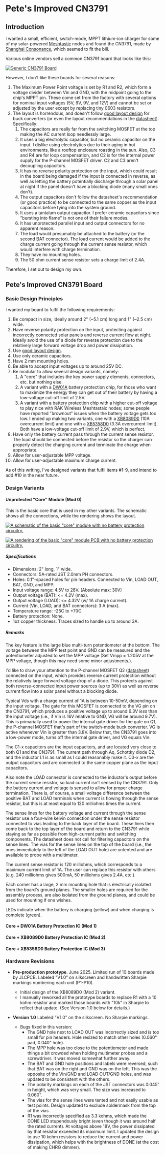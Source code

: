 # Pete's Improved CN3791

## Introduction
I wanted a small, efficient, switch-mode, MPPT lithium-ion charger for some of my solar-powered [Meshtastic](https://www.meshtastic.org/) nodes and found the CN3791, made by [Shanghai Consonance](http://www.consonance-elec.com/en/), which seemed to fit the bill.

Various online vendors sell a common CN3791 board that looks like this:

[![Generic CN3791 Board](images/CN3791_generic_board-small.jpg)](images/CN3791_generic_board.jpg)  

However, I don't like these boards for several reasons:
1. The Maximum Power Point voltage is set by R1 and R2, which form a voltage divider between Vin and GND, with the midpoint going to the chip's MPPT pin. These come set from the factory with several options for nominal input voltages (5V, 6V, 9V, and 12V) and cannot be set or adjusted by the user except by replacing tiny 0603 resistors.
2. The layout is horrendous, and doesn't follow [good layout design](files/rohm-buck-converter-application-note.pdf) for buck converters (or even the layout recommendations in the [datasheet](files/Datasheet_CN3791.pdf)). Specifically:
    1. The capacitors are really far from the switching MOSFET at the top making the AC current loop needlessly large.
	2. It uses a big electrolytic capacitor, but no ceramic capacitor on the input. I dislike using electrolytics due to their aging in hot environments, like a rooftop enclosure roasting in the sun. Also, C3 and R4 are for loop compensation, and C2 is for the internal power supply for the P-channel MOSFET driver. C2 and C3 aren't decoupling capacitors.
	3. It has no reverse polarity protection on the input, which could result in the board being damaged if the input is connected in reverse, as well as letting the battery potentially discharge through a solar panel at night if the panel doesn't have a blocking diode (many small ones don't).
	4. The output capacitors don't follow the datasheet's recommendation (or good practice) to be connected to the same copper as the input capacitors before tying into the system ground.
	5. It uses a tantalum output capacitor. I prefer ceramic capacitors since "bursting into flame" is not one of their failure modes.
	6. It has unprotected parallel input and output connectors for no apparent reason.
	7. The load would presumably be attached to the battery (or the second BAT connector). The load current would be added to the charge current going through the current sense resistor, which would interfere with charge termination.
	8. They have no mounting holes.
	9. The 50 ohm current sense resistor sets a charge limit of 2.4A.

Therefore, I set out to design my own.

## Pete's Improved CN3791 Board
### Basic Design Principles
I wanted my board to fulfil the following requirements:
1. Be compact in size, ideally around 2" (~5.1 cm) long and 1" (~2.5 cm) wide.
2. Have reverse polarity protection on the input, protecting against incorrectly connected solar panels and reverse current flow at night. Ideally avoid the use of a diode for reverse protection due to the relatively large forward voltage drop and power dissipation.
3. Use [good layout design](files/rohm-buck-converter-application-note.pdf).
4. Use only ceramic capacitors.
5. Have 2 mm mounting holes.
6. Be able to accept input voltages up to around 25V DC.
7. Be modular to allow several design variants, namely:
    1. A "core" that includes the key power supply elements, connectors, etc. but nothing else.
	2. A variant with a [DW01A](https://www.best-microcontroller-projects.com/dw01a.html) battery protection chip, for those who want to maximize the energy they can get out of their battery by having a low-voltage cut-off limit of 2.5V.
	3. A variant with a battery protection chip with a higher cut-off voltage to play nice with RAK Wireless Meshtastaic nodes; some people have reported "brownout" issues when the battery voltage gets too low. I ended up making two variants, one with a [XB8089D0](files/Datasheet_XB8089D0.pdf) (10A overcurrent limit) and one with a [XB5358D0](files/Datasheet_XB5358D0.pdf) (3.3A overcurrent limit). Both have a low-voltage cut-off limit of 2.9V, which is perfect.
8. Have only the battery current pass through the current sense resistor. The load should be connected before the resistor so the charger can properly detect the charging current and terminate the charge when appropriate.
9. Allow for user-adjustable MPP voltage.
10. Allow for user-adjustable maximum charge current.

As of this writing, I've designed variants that fulfil items #1-9, and intend to add #10 in the near future.

### Design Variants
#### Unprotected "Core" Module (Mod 0)
This is the basic core that is used in my other variants. The schematic shows all the connections, while the rendering shows the layout.

[![A schematic of the basic "core" module with no battery protection circuitry.](images/core_schematic-small.png)](images/core_schematic.png)

[![A rendering of the basic "core" module PCB with no battery protection circuitry.](images/core_pcb-small.png)](images/core_pcb.png)

##### Specifications
- Dimensions: 2" long, 1" wide.
- Connectors: 5A-rated JST 2.0mm PH connectors.
- Holes: 0.1"-spaced holes for pin headers. Connected to Vin, LOAD OUT, BAT, GND, and MPP.
- Input voltage range: 4.5V to 28V. (Absolute max: 30V)
- Output voltage (BAT): <= 4.2V (max).
- Output voltage (LOAD): <= 4.32V (w/ 1A charge current).
- Current (Vin, LOAD, and BAT connectors): 3 A (max).
- Temperature range: -25C to +70C.
- Battery protection: None.
- 1oz copper thickness. Traces sized to handle up to around 3A.

##### Remarks

The key feature is the large blue multi-turn potentiometer at the bottom. The voltage between the MPP test point and GND can be measured and the potentiometer adjusted to set the MPP voltage (Set Vmpp = 1.205V at the MPP voltage, though this may need some minor adjustments.).

I'd like to draw your attention to the P-channel MOSFET Q2 ([datasheet](files/Datasheet_AO3401A.pdf)) connected on the input, which provides reverse current protection without the relatively large forward voltage drop of a diode. This protects against both reverse-connected input power sources (up to 30V) as well as reverse current flow into a solar panel without a blocking diode.

Typical Vds with a charge current of 1A is between 10-50mV, depending on the input voltage. The gate for this MOSFET is connected to the VG pin on the CN3791, which produces a positive voltage up to around 6.3V *less* than the input voltage (i.e., if Vin is 16V relative to GND, VG will be around 9.7V). This is primarially used to power the internal gate driver for the gate on Q1, the P-channel MOSFET that's part of the switch-mode buck converter. VG is active whenever Vin is greater than 3.8V. Below that, the CN3791 goes into a low-power mode, turns off the internal gate driver, and VG equals Vin.

The C1-x capacitors are the input capacitors, and are located very close to both Q1 and the CN3791. The current path through Aq, Schottky diode D2, and the inductor L1 is as small as I could reasonably make it. C3-x are the output capacitors and are connected to the same copper plane as the input capacitors.

Also note the LOAD connector is connected to the inductor's output before the current sense resistor, so load current isn't sensed by the CN3791. Only the battery current and voltage is sensed to allow for proper charge termination. There is, of course, a small voltage difference between the positive BAT and LOAD terminals when current is flowing through the sense resistor, but this is at most equal to 120 milliohms times the current.

The sense lines for the battery voltage and current through the sense resistor use a four-wire kelvin connection under the sense resistor connected to vias leading to the back layer of the board. These lines then come back to the top layer of the board and return to the CN3791 while staying as far as possible from high-current paths and switching components. The datasheet does not call for filtering capacitors on the sense lines. The vias for the sense lines on the top of the board (i.e., the ones immediately to the left of the LOAD OUT hole) are untented and are available to probe with a multimeter.

The current sense resistor is 120 milliohms, which corresponds to a maximum current limit of 1A. The user can replace this resistor with others (e.g. 240 milliohms gives 500mA, 50 milliohms gives 2.4A, etc.).

Each corner has a large, 2 mm mounting hole that is electrically isolated from the board's ground planes. The smaller holes are required for the assembly process, are also isolated from the ground planes, and could be used for mounting if one wishes.

LEDs indicate when the battery is charging (yellow) and when charging is complete (green).

#### Core + DW01A Battery Protection IC (Mod 1)

#### Core + XB8089D0 Battery Protection IC (Mod 2)

#### Core + XB5358D0 Battery Protection IC (Mod 3)

### Hardware Revisions
- **Pre-production prototype**. June 2025. Limited run of 10 boards made by JLCPCB. Labeled "V1.0" on silkscreen and handwritten Sharpie markings numbering each unit (P1-P10).
    - Initial design of the XB8089D0 (Mod 2) variant.
	- I manually reworked all the prototype boards to replace R1 with a 10 kohm resistor and marked those boards with "10k" in Sharpie to reflect that update. (See Version 1.0 below for details.)
	
- **Version 1.0** Labeled "V1.0" on the silkscreen. No Sharpie markings.
    - Bugs fixed in this version:
	    - The GND hole next to LOAD OUT was incorrectly sized and is too small for pin headers. Hole resized to match other holes (0.060" pad, 0.040" hole).
	    - The MPP hole was too close to the potentiometer and made things a bit crowded when holding multimeter probes and a screwdriver. It was moved somewhat further away.
	    - The BAT and GND hole positions and labels were reversed, such that BAT was on the right and GND was on the left. This was the opposite of the Vin/GND and LOAD OUT/GND holes, and was updated to be consistent with the others.
    	- The polarity markings on each of the JST connectors was 0.045" in height, which was very small. The size was increased to 0.060".
    	- The vias for the sense lines were tented and not easily usable as test points. Design updated to exclude soldermask from the top of the vias.
    	- R1 was incorrectly specified as 3.3 kohms, which made the DONE LED stupendously bright (even though it was around half the rated current). At voltages above 18V, the power dissipated by that resistor exceeded its maximum limit. I updated the design to use 10 kohm resistors to reduce the current and power dissipation, which helps with the brightness of DONE (at the cost of making CHRG dimmer).